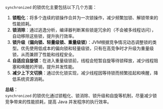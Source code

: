 `synchronized` 的锁优化主要包括以下几个方面：

1. **锁粗化**：将多个连续的锁操作合并为一次锁操作，减少频繁加锁、解锁带来的性能损耗。
2. **锁消除**：通过逃逸分析，编译器判断某些锁是冗余的（不会被多线程访问），自动移除这些锁，提升执行效率。
3. **锁升级（偏向锁、轻量级锁、重量级锁）**：JVM根据竞争情况动态调整锁的类型。优先使用低成本的偏向锁和轻量级锁，只有在高竞争时才升级为重量级锁，从而兼顾了性能和线程安全。
4. **自适应自旋锁**：在进入重量级锁前，线程会短暂自旋等待锁释放，减少线程阻塞和唤醒的开销，提升并发性能。
5. **减少上下文切换**：通过优化锁实现，减少线程因等待锁而频繁挂起和唤醒，降低系统资源消耗。

**总结**：  
`synchronized` 的锁优化通过锁粗化、锁消除、锁升级和自旋等机制，尽量减少锁竞争带来的性能损耗，提高 Java 并发程序的执行效率。